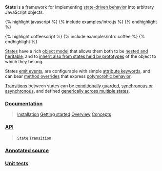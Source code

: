 **State** is a framework for implementing [state-driven behavior](/docs/#concepts--methods) into arbitrary JavaScript objects.

{% highlight javascript %}
{% include examples/intro.js %}
{% endhighlight %}

{% highlight coffeescript %}
{% include examples/intro.coffee %}
{% endhighlight %}

[States](/api/#state) have a rich [object model](/docs/#concepts--inheritance) that allows them both to be [nested and heritable](/docs/#concepts--inheritance--superstates-and-substates), and to [inherit also from states held by prototypes](/docs/#concepts--inheritance--protostates) of the object to which they belong.

States [emit events](/docs/#concepts--events), are configurable with simple [attribute keywords](/docs/#concepts--attributes), and can bear [method overrides](/docs/#concepts--methods) that express [polymorphic behavior](/docs/#concepts--methods--context).

[Transitions](/api/#transition) between states can be [conditionally guarded](/docs/#concepts--guards), [synchronous or asynchronous](/docs/#concepts--transitions--lifecycle), and defined [generically across multiple states](/docs/#concepts--transitions--expressions).

### [Documentation](/docs/)

> [Installation](/docs/#installation)
> [Getting started](/docs/#getting-started)
> [Overview](/docs/#overview)
> [Concepts](/docs/#concepts)

### [API](/api/)

> [`State`](/api/#state)
> [`Transition`](/api/#transition)

### [Annotated source](/source/)

### [Unit tests](/tests/)
